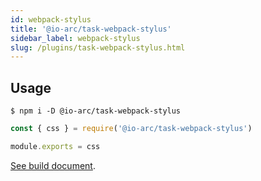 ```yaml
---
id: webpack-stylus
title: '@io-arc/task-webpack-stylus'
sidebar_label: webpack-stylus
slug: /plugins/task-webpack-stylus.html
---
```


## Usage

```shell
$ npm i -D @io-arc/task-webpack-stylus
```

```js title="webpack.config.js"
const { css } = require('@io-arc/task-webpack-stylus')

module.exports = css
```

[See build document](../../build/css.md).
